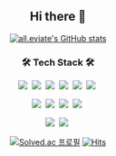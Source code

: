 <div align="center">
  
## Hi there 👋

[![all.eviate's GitHub stats](https://github-readme-stats.vercel.app/api?username=all-eviate&theme=dark)](https://github.com/anuraghazra/github-readme-stats)


<h3 align="center">🛠 Tech Stack 🛠</h3>

<p align="center">
  <img src="https://img.shields.io/badge/Python-3766AB?style=for-the-badge&logo=Python&logoColor=white"/>&nbsp 
  <img src="https://img.shields.io/badge/Java-007396?style=for-the-badge&logo=Java&logoColor=white"/>&nbsp
  <img src ="https://img.shields.io/badge/C++-00599C.svg?&style=for-the-badge&logo=Cplusplus&logoColor=white"/>&nbsp
  <img src ="https://img.shields.io/badge/HTML5-E34F26.svg?&style=for-the-badge&logo=HTML5&logoColor=white"/>&nbsp
  <img src ="https://img.shields.io/badge/CSS3-1572B6.svg?&style=for-the-badge&logo=CSS3&logoColor=white"/>&nbsp
  <img src ="https://img.shields.io/badge/JavaScript-F7DF1E.svg?&style=for-the-badge&logo=JavaScript&logoColor=black"/>&nbsp

</p>
<p align="center">
  <img src="https://img.shields.io/badge/Django-092E20?style=for-the-badge&logo=Django&logoColor=white"/>&nbsp 
  <img src="https://img.shields.io/badge/Spring-6DB33F?style=for-the-badge&logo=Spring&logoColor=white"/>&nbsp 
  <img src ="https://img.shields.io/badge/VUE.JS-4FC08D.svg?&style=for-the-badge&logo=Vue.js&logoColor=white"/>&nbsp
  <img src="https://img.shields.io/badge/Mysql-00618b?style=for-the-badge&logo=MySql&logoColor=white"/>&nbsp
</p>
<p align="center">
  <img src="https://img.shields.io/badge/AWS-f79400?style=for-the-badge&logo=amazon-aws&logoColor=222e3c"/>&nbsp 
  <img src="https://img.shields.io/badge/Nginx-009639?style=for-the-badge&logo=NGINX&logoColor=white"/>&nbsp 
</p>
<!--
<p align="center">
  <img src="https://img.shields.io/badge/Jira-0052cc?style=for-the-badge&logo=jirasoftware&logoColor=white"/>&nbsp
  <img src ="https://img.shields.io/badge/Slack-4A154B.svg?&style=for-the-badge&logo=Slack&logoColor=white"/>
  <img src="https://img.shields.io/badge/MatterMost-0058cc?style=for-the-badge&logo=mattermost&logoColor=white"/>&nbsp
  <img src="https://img.shields.io/badge/GitHub-181717?style=for-the-badge&logo=Github&logoColor=white"/>&nbsp 
  <img src="https://img.shields.io/badge/GitLab-fca121?style=for-the-badge&logo=Gitlab&logoColor=white"/>&nbsp
  <img src ="https://img.shields.io/badge/IntelliJ IDEA-000000.svg?&style=for-the-badge&logo=IntelliJIDEA&logoColor=white"/>&nbsp
  <img src="https://img.shields.io/badge/Figma-f24e1e?style=for-the-badge&logo=Figma&logoColor=white"/>&nbsp 
</p>
-->
  
 [![Solved.ac
프로필](http://mazassumnida.wtf/api/mini/generate_badge?boj=riverboy94)](https://solved.ac/riverboy94)
  [![Hits](https://hits.seeyoufarm.com/api/count/incr/badge.svg?url=https%3A%2F%2Fgithub.com%2Fall-eviate%2F&count_bg=%23555555&title_bg=%23555555&icon=github.svg&icon_color=%23E7E7E7&title=hits&edge_flat=false)](https://hits.seeyoufarm.com)
  
</div>

<!--
**all-eviate/all-eviate** is a ✨ _special_ ✨ repository because its `README.md` (this file) appears on your GitHub profile.

Here are some ideas to get you started:

- 🔭 I’m currently working on ...
- 🌱 I’m currently learning ...
- 👯 I’m looking to collaborate on ...
- 🤔 I’m looking for help with ...
- 💬 Ask me about ...
- 📫 How to reach me: ...
- 😄 Pronouns: ...
- ⚡ Fun fact: ...
-->
